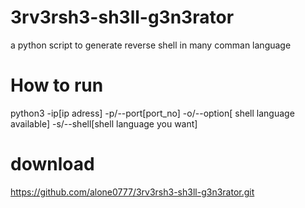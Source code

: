 # 3rv3rsh3-sh3ll-g3n3rator
a python script to generate reverse shell in many comman language
# How to run
python3 -ip[ip adress] -p/--port[port_no] -o/--option[ shell language available] -s/--shell[shell language you want]
# download 
https://github.com/alone0777/3rv3rsh3-sh3ll-g3n3rator.git
